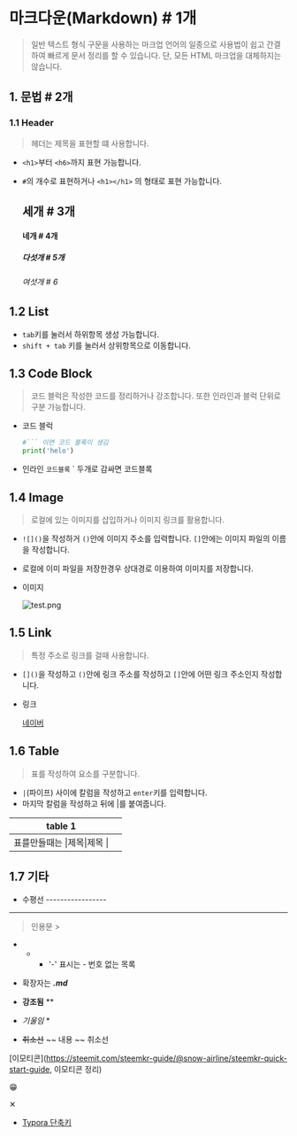 # 마크다운(Markdown)  # 1개

> 일반 텍스트 형식 구문을 사용하는 마크업 언어의 일종으로 사용법이 쉽고 간결하여 빠르게 문서 정리를 할 수 있습니다. 단, 모든 HTML 마크업을 대체하지는 않습니다.



## 1. 문법 # 2개

### 1.1 Header

> 헤더는 제목을 표현할 떄 사용합니다.

- `<h1>`부터 `<h6>`까지 표현 가능합니다.

- `#`의 개수로 표현하거나 `<h1></h1>` 의 형태로 표현 가능합니다.

  ## 세개 # 3개

  #### 네개 # 4개

  ##### 다섯개 # 5개

  ###### 여섯개 # 6

  

## 1.2 List

- `tab`키를 눌러서 하위항목 생성 가능합니다.
- `shift + tab` 키를 눌러서 상위항목으로 이동합니다.





## 1.3 Code Block

> 코드 블럭은 작성한 코드를 정리하거나 강조합니다. 또한 인라인과 블럭 단위로 구분 가능합니다.

- 코드  블럭

  ``` python
  #``` 이면 코드 블록이 생김
  print('helo')
  
  ```

- 인라인 `코드블록` ` 두개로 감싸면 코드블록



## 1.4 Image

> 로컬에 있는 이미지를 삽입하거나 이미지 링크를 활용합니다.

- `![]()`을 작성하거 `()`안에 이미지 주소를 입력합니다. `[]`안에는 이미지 파일의 이름을 작성합니다.
- 로컬에 이미 파일을 저장한경우 상대경로 이용하여 이미지를 저장합니다.



- 이미지

  ![test.png](C:\Users\student\Desktop\test.png)



## 1.5 Link

> 특정 주소로 링크를 걸때 사용합니다.

- `[]()`을 작성하고 `()`안에 링크 주소를 작성하고 `[]`안에 어떤 링크 주소인지 작성합니다.

- 링크

  [네이버](https://www.naver.com "test 용")



## 1.6 Table

> 표를 작성하여 요소를 구분합니다.

- `|`(파이프) 사이에 칼럼을 작성하고 `enter`키를 입력합니다.
- 마지막 칼럼을 작성하고 뒤에 |를 붙여줍니다.

| table 1                      |      |
| ---------------------------- | ---- |
| 표를만들때는 \|제목\|제목 \| |      |



## 1.7 기타

- 수평선 -----------------

----------------------------

> 인용문 > 

- - -  '-' 표시는 - 번호 없는 목록

- 확장자는 ***.md***
- **강조됨** **
- *기울임*  *	
- ~~취소선~~  ~~ 내용 ~~ 취소선

[이모티콘](https://steemit.com/steemkr-guide/@snow-airline/steemkr-quick-start-guide, 이모티콘 정리)

&#128513;

&#10005;

- [Typora 단축키](https://support.typora.io/Shortcut-Keys/)